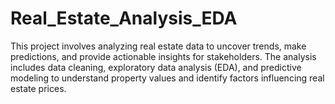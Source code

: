 # Real_Estate_Analysis_EDA
This project involves analyzing real estate data to uncover trends, make predictions, and provide actionable insights for stakeholders. The analysis includes data cleaning, exploratory data analysis (EDA), and predictive modeling to understand property values and identify factors influencing real estate prices.
